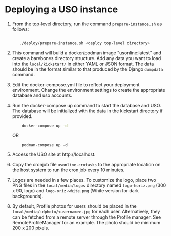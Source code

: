Deploying a USO instance
========================

1. From the top-level directory, run the command `prepare-instance.sh` as follows:

   ```bash
   
      ./deploy/prepare-instance.sh <deploy top-level directory>
   
   ```

2. This command will build a docker/podman image "usonline:latest" and create a barebones directory structure. Add any 
   data you want to load into the `local/kickstart/` in either YAML or JSON format. The data should be in the format 
   similar to that produced by the Django `dumpdata` command.
3. Edit the docker-compose.yml file to reflect your deployment environment. Change the environment settings to create
   the appropriate database and uso accounts.
4. Run the docker-compose up command to start the database and USO. The database will be initialized with the data in
   the kickstart directory if provided.
   ```bash
       docker-compose up -d
   ```
   OR
   ```
       podman-compose up -d
   ```

5. Access the USO site at http://localhost.
6. Copy the cronjob file `usonline.crotasks` to the appropriate location on the host system to run the cron job every 10
   minutes.
7. Logos are needed in a few places. To customize the logo, place two PNG files in the `local/media/logos` directory
   named `logo-horiz.png` (300 x 90, logo) and `logo-oriz-white.png` (White version for dark backgrounds).
8. By default, Profile photos for users should be placed in the `local/media/idphoto/<username>.jpg` for each user.
   Alternatively, they can be fetched from a remote server through the Profile manager. See RemoteProfileManager for an
   example. The photo should be minimum 200 x 200 pixels.